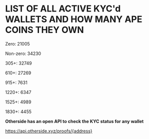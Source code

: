 # LIST OF ALL ACTIVE KYC'd WALLETS AND HOW MANY APE COINS THEY OWN

Zero: 21005

Non-zero: 34230

305+: 32749

610+: 27269

915+: 7631

1220+: 6347

1525+: 4989

1830+: 4455

**Otherside has an open API to check the KYC status for any wallet**

https://api.otherside.xyz/proofs/{address}